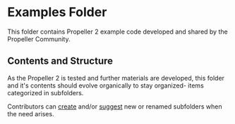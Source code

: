 # Examples Folder
This folder contains Propeller 2 example code developed and shared by the Propeller Community.  

## Contents and Structure
As the Propeller 2 is tested and further materials are developed, this folder and it's contents should evolve organically to stay organized- items categorized in subfolders.

Contributors can [create](https://github.com/parallaxinc/propeller/wiki/Contributing) and/or [suggest](mailto\\:developer+github@parallax.com?subject=Propeller+Repository+Suggestion) new or renamed subfolders when the need arises.
  
